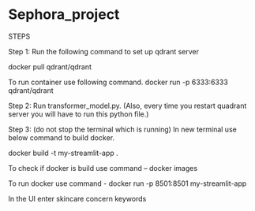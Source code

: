 # Sephora_project

STEPS

Step 1: Run the following command to set up qdrant server

docker pull qdrant/qdrant

To run container use following command.
docker run -p 6333:6333 qdrant/qdrant

Step 2:
Run transformer_model.py. 
(Also, every time you restart quadrant server you will have to run this python file.)


Step 3: (do not stop the terminal which is running)
In new terminal  use below command to build docker.

docker build -t my-streamlit-app .

To check if docker is build use command – 
docker images

To run docker use command - 
docker run -p 8501:8501 my-streamlit-app

In the UI enter skincare concern keywords

